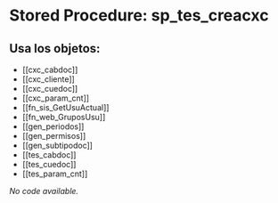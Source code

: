 # Stored Procedure: sp_tes_creacxc

## Usa los objetos:
- [[cxc_cabdoc]]
- [[cxc_cliente]]
- [[cxc_cuedoc]]
- [[cxc_param_cnt]]
- [[fn_sis_GetUsuActual]]
- [[fn_web_GruposUsu]]
- [[gen_periodos]]
- [[gen_permisos]]
- [[gen_subtipodoc]]
- [[tes_cabdoc]]
- [[tes_cuedoc]]
- [[tes_param_cnt]]

*No code available.*
